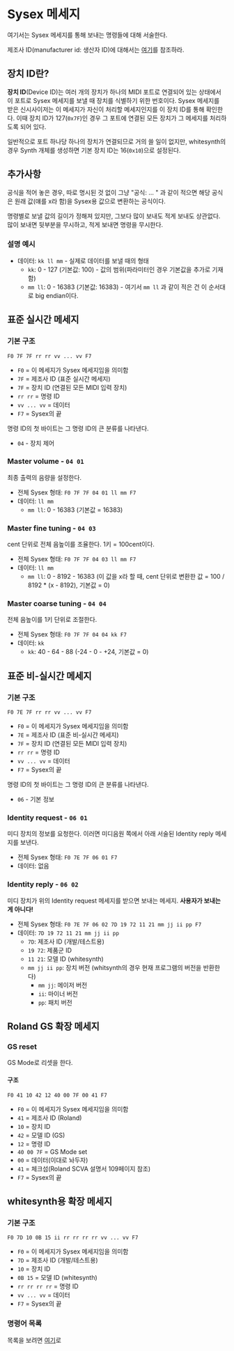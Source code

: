# Sysex 메세지
여기서는 Sysex 메세지를 통해 보내는 명령들에 대해 서술한다.

제조사 ID(manufacturer id: 생산자 ID)에 대해서는 [여기](./sysexManufacturerId.md)를 참조하라.

## 장치 ID란?
**장치 ID**(Device ID)는 여러 개의 장치가 하나의 MIDI 포트로 연결되어 있는 상태에서 이 포트로 Sysex 메세지를 보낼 때 장치를 식별하기 위한 번호이다. Sysex 메세지를 받은 신시사이저는 이 메세지가 자신이 처리할 메세지인지를 이 장치 ID를 통해 확인한다. 이때 장치 ID가 127(`0x7F`)인 경우 그 포트에 연결된 모든 장치가 그 메세지를 처리하도록 되어 있다.

일반적으로 포트 하나당 하나의 장치가 연결되므로 거의 쓸 일이 없지만, whitesynth의 경우 Synth 개체를 생성하면 기본 장치 ID는 16(`0x10`)으로 설정된다.

## 추가사항
공식을 적어 놓은 경우, 따로 명시된 것 없이 그냥 "공식: ... " 과 같이 적으면 해당 공식은 원래 값(얘를 x라 함)을 Sysex용 값으로 변환하는 공식이다.

명령별로 보낼 값의 길이가 정해져 있지만, 그보다 많이 보내도 적게 보내도 상관없다. 많이 보내면 뒷부분을 무시하고, 적게 보내면 명령을 무시한다.

### 설명 예시

- 데이터: `kk ll mm` - 실제로 데이터를 보낼 때의 형태
  - `kk`: 0 - 127 (기본값: 100) - 값의 범위(파라미터인 경우 기본값을 추가로 기재함)
  - `mm ll`: 0 - 16383 (기본값: 16383) - 여기서 `mm ll` 과 같이 적은 건 이 순서대로 big endian이다.

## 표준 실시간 메세지

### 기본 구조
```
F0 7F 7F rr rr vv ... vv F7
```
- `F0` = 이 메세지가 Sysex 메세지임을 의미함
- `7F` = 제조사 ID (표준 실시간 메세지)
- `7F` = 장치 ID (연결된 모든 MIDI 입력 장치)
- `rr rr` = 명령 ID
- `vv ... vv` = 데이터
- `F7` = Sysex의 끝

명령 ID의 첫 바이트는 그 명령 ID의 큰 분류를 나타낸다.
- `04` - 장치 제어

### Master volume - `04 01`
최종 출력의 음량을 설정한다.

- 전체 Sysex 형태: `F0 7F 7F 04 01 ll mm F7`
- 데이터: `ll mm`
  - `mm ll`: 0 - 16383 (기본값 = 16383)

### Master fine tuning - `04 03`
cent 단위로 전체 음높이를 조율한다. 1키 = 100cent이다.

- 전체 Sysex 형태: `F0 7F 7F 04 03 ll mm F7`
- 데이터: `ll mm`
  - `mm ll`: 0 - 8192 - 16383 (이 값을 x라 할 때, cent 단위로 변환한 값 = 100 / 8192 * (x - 8192), 기본값 = 0)

### Master coarse tuning - `04 04`
전체 음높이를 1키 단위로 조절한다.

- 전체 Sysex 형태: `F0 7F 7F 04 04 kk F7`
- 데이터: `kk`
  - `kk`: 40 - 64 - 88 (-24 - 0 - +24, 기본값 = 0)

## 표준 비-실시간 메세지

### 기본 구조
```
F0 7E 7F rr rr vv ... vv F7
```
- `F0` = 이 메세지가 Sysex 메세지임을 의미함
- `7E` = 제조사 ID (표준 비-실시간 메세지)
- `7F` = 장치 ID (연결된 모든 MIDI 입력 장치)
- `rr rr` = 명령 ID
- `vv ... vv` = 데이터
- `F7` = Sysex의 끝

명령 ID의 첫 바이트는 그 명령 ID의 큰 분류를 나타낸다.
- `06` - 기본 정보

### Identity request - `06 01`
미디 장치의 정보를 요청한다. 이러면 미디음원 쪽에서 아래 서술된 Identity reply 메세지를 보낸다. 

- 전체 Sysex 형태: `F0 7E 7F 06 01 F7`
- 데이터: 없음

### Identity reply - `06 02`
미디 장치가 위의 Identity request 메세지를 받으면 보내는 메세지. **사용자가 보내는 게 아니다!**

- 전체 Sysex 형태: `F0 7E 7F 06 02 7D 19 72 11 21 mm jj ii pp F7`
- 데이터: `7D 19 72 11 21 mm jj ii pp`
  - `7D`: 제조사 ID (개발/테스트용)
  - `19 72`: 제품군 ID
  - `11 21`: 모델 ID (whitesynth)
  - `mm jj ii pp`: 장치 버전 (whitsynth의 경우 현재 프로그램의 버전을 반환한다)
    - `mm jj`: 메이저 버전
    - `ii`: 마이너 버전
    - `pp`: 패치 버전

## Roland GS 확장 메세지

### GS reset
GS Mode로 리셋을 한다.

#### 구조
```
F0 41 10 42 12 40 00 7F 00 41 F7
```
- `F0` = 이 메세지가 Sysex 메세지임을 의미함
- `41` = 제조사 ID (Roland)
- `10` = 장치 ID
- `42` = 모델 ID (GS)
- `12` = 명령 ID
- `40 00 7F` = GS Mode set
- `00` = 데이터(이대로 놔두자)
- `41` = 체크섬(Roland SCVA 설명서 109페이지 참조)
- `F7` = Sysex의 끝

## whitesynth용 확장 메세지

### 기본 구조
```
F0 7D 10 0B 15 ii rr rr rr rr vv ... vv F7
```
- `F0` = 이 메세지가 Sysex 메세지임을 의미함
- `7D` = 제조사 ID (개발/테스트용)
- `10` = 장치 ID
- `0B 15` = 모델 ID (whitesynth)
- `rr rr rr rr` = 명령 ID
- `vv ... vv` = 데이터
- `F7` = Sysex의 끝

### 명령어 목록
목록을 보려면 [여기](./whitesynthSysexCommandsList.md)로